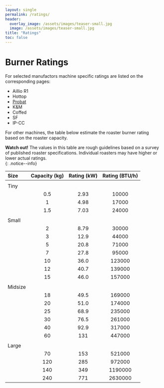 ```yaml
---
layout: single
permalink: /ratings/
header:
  overlay_image: /assets/images/teaser-small.jpg
  image: /assets/images/teaser-small.jpg
title: "Ratings"
toc: false
---
```


# Burner Ratings


For selected manufactors machine specific ratings are listed on the corresponding pages:

- Aillio R1
- Hottop
- [Probat](/machines/probat/#Energy-Ratings)
- K&M
- Coffed
- SF
- IP-CC

For other machines, the table below estimate the roaster burner rating based on the roaster capacity.
 
**Watch out!** The values in this table are rough guidelines based on a survey of published roaster specifications.  Individual roasters may have higher or lower actual ratings.  
{: .notice--info}

|Size|Capacity (kg)|Rating (kW)|Rating (BTU/h)|
|:---|:-----:|:-----:|:-----:|
||||
|Tiny|||
| | 0.5|2.93|10000
| | 1|4.98|17000
| | 1.5|7.03|24000
||||
|Small|||
| | 2|8.79|30000
| | 3|12.9|44000
| | 5|20.8|71000
| | 7|27.8|95000
| | 10|36.0|123000
| | 12|40.7|139000
| | 15|46.0|157000
||||
|Midsize|||
| | 18|49.5|169000
| | 20|51.0|174000
| | 25|68.9|235000
| | 30|76.5|261000
| | 40|92.9|317000
| | 60|131|447000
||||
|Large|||
| | 70|153|521000
| | 120|285|972000
| | 140|349|1190000
| | 240|771|2630000